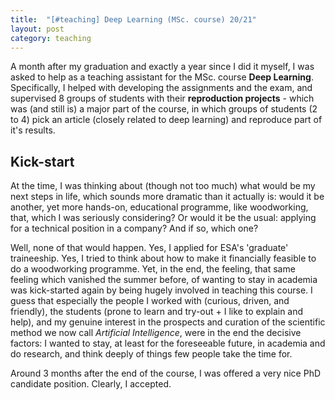 ```yaml
---
title:  "[#teaching] Deep Learning (MSc. course) 20/21"
layout: post
category: teaching
---
```


A month after my graduation and exactly a year since I did it myself, I was asked to help as a teaching assistant for the MSc. course **Deep Learning**. Specifically, I helped with developing the assignments and the exam, and supervised 8 groups of students with their **reproduction projects** - which was (and still is) a major part of the course, in which groups of students (2 to 4) pick an article (closely related to deep learning) and reproduce part of it's results. 


## Kick-start

At the time, I was thinking about (though not too much) what would be my next steps in life, which sounds more dramatic than it actually is: would it be another, yet more hands-on, educational programme, like woodworking, that, which I was seriously considering? Or would it be the usual: applying for a technical position in a company? And if so, which one?

Well, none of that would happen. Yes, I applied for ESA's 'graduate' traineeship. Yes, I tried to think about how to make it financially feasible to do a woodworking programme. Yet, in the end, the feeling, that same feeling which vanished the summer before, of wanting to stay in academia was kick-started again by being hugely involved in teaching this course. I guess that especially the people I worked with (curious, driven, and friendly), the students (prone to learn and try-out + I like to explain and help), and my genuine interest in the prospects and curation of the scientific method we now call _Artificial Intelligence_, were in the end the decisive factors: I wanted to stay, at least for the foreseeable future, in academia and do research, and think deeply of things few people take the time for.

Around 3 months after the end of the course, I was offered a very nice PhD candidate position. Clearly, I accepted.
